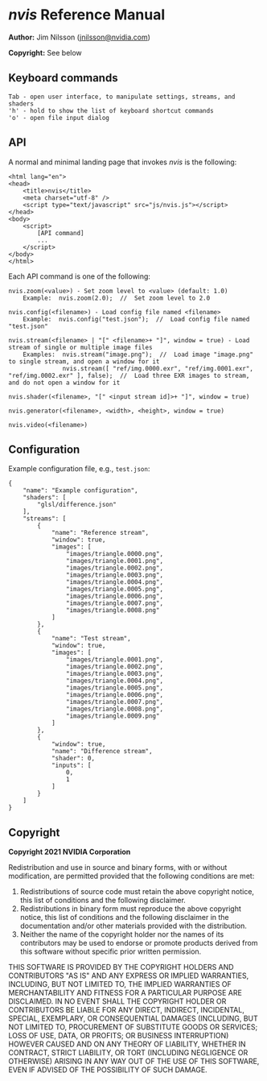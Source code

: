 # *nvis* Reference Manual

**Author:** Jim Nilsson (jnilsson@nvidia.com)

**Copyright:** See below

## Keyboard commands

```
Tab - open user interface, to manipulate settings, streams, and shaders
'h' - hold to show the list of keyboard shortcut commands
'o' - open file input dialog
```

## API

A normal and minimal landing page that invokes *nvis* is the following:
```<!DOCTYPE html>
<html lang="en">
<head>
    <title>nvis</title>
    <meta charset="utf-8" />
    <script type="text/javascript" src="js/nvis.js"></script>
</head>
<body>
    <script>
        [API command]
        ...
    </script>
</body>
</html>
```
Each API command is one of the following:
```
nvis.zoom(<value>) - Set zoom level to <value> (default: 1.0)
    Example:  nvis.zoom(2.0);  //  Set zoom level to 2.0

nvis.config(<filename>) - Load config file named <filename>
    Example:  nvis.config("test.json");  //  Load config file named "test.json"

nvis.stream(<filename> | "[" <filename>+ "]", window = true) - Load stream of single or multiple image files
    Examples:  nvis.stream("image.png");  //  Load image "image.png" to single stream, and open a window for it
               nvis.stream([ "ref/img.0000.exr", "ref/img.0001.exr", "ref/img.0002.exr" ], false);  //  Load three EXR images to stream, and do not open a window for it

nvis.shader(<filename>, "[" <input stream id]>+ "]", window = true)

nvis.generator(<filename>, <width>, <height>, window = true)

nvis.video(<filename>)
```

## Configuration

Example configuration file, e.g., `test.json`:
```
{
    "name": "Example configuration",
    "shaders": [
        "glsl/difference.json"
    ],
    "streams": [
        {
            "name": "Reference stream",
            "window": true,
            "images": [
                "images/triangle.0000.png",
                "images/triangle.0001.png",
                "images/triangle.0002.png",
                "images/triangle.0003.png",
                "images/triangle.0004.png",
                "images/triangle.0005.png",
                "images/triangle.0006.png",
                "images/triangle.0007.png",
                "images/triangle.0008.png"
            ]
        },
        {
            "name": "Test stream",
            "window": true,
            "images": [
                "images/triangle.0001.png",
                "images/triangle.0002.png",
                "images/triangle.0003.png",
                "images/triangle.0004.png",
                "images/triangle.0005.png",
                "images/triangle.0006.png",
                "images/triangle.0007.png",
                "images/triangle.0008.png",
                "images/triangle.0009.png"
            ]
        },
        {
            "window": true,
            "name": "Difference stream",
            "shader": 0,
            "inputs": [
                0,
                1
            ]
        }
    ]
}
```


## Copyright

**Copyright 2021 NVIDIA Corporation**

Redistribution and use in source and binary forms, with or without modification, are permitted provided that the following conditions are met:

1. Redistributions of source code must retain the above copyright notice, this list of conditions and the following disclaimer.
2. Redistributions in binary form must reproduce the above copyright notice, this list of conditions and the following disclaimer in the documentation and/or other materials provided with the distribution.
3. Neither the name of the copyright holder nor the names of its contributors may be used to endorse or promote products derived from this software without specific prior written permission.

THIS SOFTWARE IS PROVIDED BY THE COPYRIGHT HOLDERS AND CONTRIBUTORS "AS IS" AND ANY EXPRESS OR IMPLIED WARRANTIES, INCLUDING, BUT NOT LIMITED TO, THE IMPLIED WARRANTIES OF MERCHANTABILITY AND FITNESS FOR A PARTICULAR PURPOSE ARE DISCLAIMED. IN NO EVENT SHALL THE COPYRIGHT HOLDER OR CONTRIBUTORS BE LIABLE FOR ANY DIRECT, INDIRECT, INCIDENTAL, SPECIAL, EXEMPLARY, OR CONSEQUENTIAL DAMAGES (INCLUDING, BUT NOT LIMITED TO, PROCUREMENT OF SUBSTITUTE GOODS OR SERVICES; LOSS OF USE, DATA, OR PROFITS; OR BUSINESS INTERRUPTION) HOWEVER CAUSED AND ON ANY THEORY OF LIABILITY, WHETHER IN CONTRACT, STRICT LIABILITY, OR TORT (INCLUDING NEGLIGENCE OR OTHERWISE) ARISING IN ANY WAY OUT OF THE USE OF THIS SOFTWARE, EVEN IF ADVISED OF THE POSSIBILITY OF SUCH DAMAGE.
